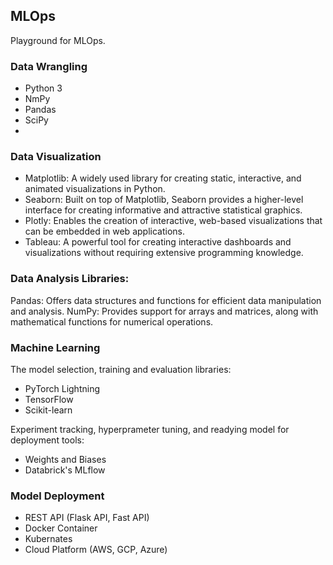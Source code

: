 ## MLOps
Playground for MLOps.


### Data Wrangling

- Python 3 
- NmPy
- Pandas
- SciPy
-

### Data Visualization

- Matplotlib: A widely used library for creating static, interactive, and animated visualizations in Python.
- Seaborn: Built on top of Matplotlib, Seaborn provides a higher-level interface for creating informative and attractive statistical graphics.
- Plotly: Enables the creation of interactive, web-based visualizations that can be embedded in web applications.
- Tableau: A powerful tool for creating interactive dashboards and visualizations without requiring extensive programming knowledge.

### Data Analysis Libraries:

Pandas: Offers data structures and functions for efficient data manipulation and analysis.
NumPy: Provides support for arrays and matrices, along with mathematical functions for numerical operations.


### Machine Learning

The model selection, training and evaluation libraries:

- PyTorch Lightning
- TensorFlow
- Scikit-learn

Experiment tracking, hyperprameter tuning, and readying model for deployment tools:

- Weights and Biases
- Databrick's MLflow

### Model Deployment

- REST API (Flask API, Fast API)
- Docker Container
- Kubernates
- Cloud Platform (AWS, GCP, Azure)
